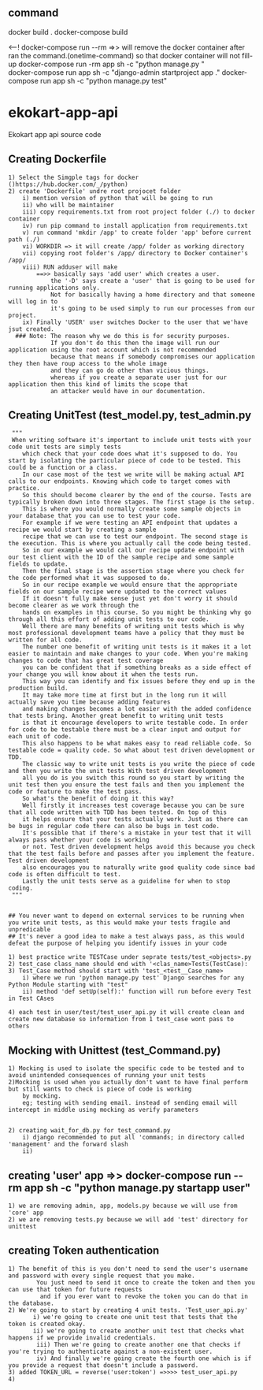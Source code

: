 ## command
docker build .
docker-compose build

<--! docker-compose run --rm =>> will remove the docker container after ran the command.(onetime-command) so that docker container will not fill-up
docker-compose run -rm app sh -c "python manage.py <your required keyword>"  
docker-compose run app sh -c "django-admin startproject app ."
docker-compose run app sh -c "python manage.py test"

# ekokart-app-api
Ekokart app api source code

## Creating Dockerfile
    1) Select the Simgple tags for docker ()https://hub.docker.com/_/python)
    2) create 'Dockerfile' undre root projocet folder
        i) mention version of python that will be going to run
        ii) who will be maintainer
        iii) copy requirements.txt from root project folder (./) to docker container
        iv) run pip command to install application from requirements.txt
        v) run command 'mkdir /app' to create folder 'app' before current path (./)
        vi) WORKDIR => it will create /app/ folder as working directory 
        vii) copying root folder's /app/ directory to Docker container's /app/
        viii) RUN adduser will make 
            ==>> basically says 'add user' which creates a user.
                the '-D' says create a 'user' that is going to be used for running applications only.
                Not for basically having a home directory and that someone will log in to 
                it's going to be used simply to run our processes from our project.
        ix) Finally 'USER' user switches Docker to the user that we'have jsut created.
      ### Note: The reason why we do this is for security purposes.
                If you don't do this then the image will run our application using the root account which is not recommended
                because that means if somebody compromises our application they then have roup access to the whole image
                and they can go do other than vicious things.
                whereas if you create a separate user just for our application then this kind of limits the scope that
                an attacker would have in our documentation.

## Creating UnitTest (test_model.py, test_admin.py
     """
     When writing software it's important to include unit tests with your code unit tests are simply tests 
        which check that your code does what it's supposed to do. You start by isolating the particular piece of code to be tested. This could be a function or a class.
        In our case most of the test we write will be making actual API calls to our endpoints. Knowing which code to target comes with practice.
        So this should become clearer by the end of the course. Tests are typically broken down into three stages. The first stage is the setup.
        This is where you would normally create some sample objects in your database that you can use to test your code.
        For example if we were testing an API endpoint that updates a recipe we would start by creating a sample
        recipe that we can use to test our endpoint. The second stage is the execution. This is where you actually call the code being tested.
        So in our example we would call our recipe update endpoint with our test client with the ID of the sample recipe and some sample fields to update.
        Then the final stage is the assertion stage where you check for the code performed what it was supposed to do.
        So in our recipe example we would ensure that the appropriate fields on our sample recipe were updated to the correct values
        If it doesn't fully make sense just yet don't worry it should become clearer as we work through the
        hands on examples in this course. So you might be thinking why go through all this effort of adding unit tests to our code.
        Well there are many benefits of writing unit tests which is why most professional development teams have a policy that they must be written for all code.
        The number one benefit of writing unit tests is it makes it a lot easier to maintain and make changes to your code. When you're making changes to code that has great test coverage
        you can be confident that if something breaks as a side effect of your change you will know about it when the tests run.
        This way you can identify and fix issues before they end up in the production build.
        It may take more time at first but in the long run it will actually save you time because adding features
        and making changes becomes a lot easier with the added confidence that tests bring. Another great benefit to writing unit tests
        is that it encourage developers to write testable code. In order for code to be testable there must be a clear input and output for each unit of code.
        This also happens to be what makes easy to read reliable code. So testable code = quality code. So what about test driven development or TDD.
        The classic way to write unit tests is you write the piece of code and then you write the unit tests With test driven development
        all you do is you switch this round so you start by writing the unit test then you ensure the test fails and then you implement the code or feature to make the test pass.
        So what's the benefit of doing it this way?
        Well firstly it increases test coverage because you can be sure that all code written with TDD has been tested. On top of this
        it helps ensure that your tests actually work. Just as there can be bugs in regular code there can also be bugs in test code.
        It's possible that if there's a mistake in your test that it will always pass whether your code is working
        or not. Test driven development helps avoid this because you check that the test fails before and passes after you implement the feature. Test driven development
        also encourages you to naturally write good quality code since bad code is often difficult to test. 
        Lastly the unit tests serve as a guideline for when to stop coding.
     """


    ## You never want to depend on external services to be running when you write unit tests, as this would make your tests fragile and unpredicable
    ## It's never a good idea to make a test always pass, as this would defeat the purpose of helping you identify issues in your code
        
    1) best practice write TESTCase under seprate tests/test_<objects>.py 
    2) test_case class_name should end with '<clas_name>Tests(TestCase):
    3) Test_Case method should start with 'test_<test__Case_name>
        i) where we run 'python manage.py test' Django searches for any Python Module starting with "test"
        ii) method 'def setUp(self):' function will run before every Test in Test CAses
        
    4) each test in user/test/test_user_api.py it will create clean and create new database so information from 1 test_case wont pass to others
    

## Mocking with Unittest (test_Command.py)
    1) Mocking is used to isolate the specific code to be tested and to avoid unintended consequences of running your unit tests
    2)Mocking is used when you actually don't want to have final perform but still wants to check is piece of code is working
        by mocking.
        eg; testing with sending email. instead of sending email will intercept in middle using mocking as verify parameters
    
    
    2) creating wait_for_db.py for test_command.py
        i) django recommended to put all 'commands; in directory called 'management' and the forward slash
        ii) 
  
## creating 'user' app =>> docker-compose run --rm app sh -c "python manage.py startapp user"
    1) we are removing admin, app, models.py because we will use from 'core' app
    2) we are removing tests.py because we will add 'test' directory for unittest
    
## creating Token authentication 
    1) The benefit of this is you don't need to send the user's username and password with every single request that you make.
            You just need to send it once to create the token and then you can use that token for future requests
             and if you ever want to revoke the token you can do that in the database.
    2) We're going to start by creating 4 unit tests. 'Test_user_api.py'
           i) we're going to create one unit test that tests that the token is created okay.
           ii) we're going to create another unit test that checks what happens if we provide invalid credentials.
            iii) Then we're going to create another one that checks if you're trying to authenticate against a non-existent user.
            iv) And finally we're going create the fourth one which is if you provide a request that doesn't include a password.
    3) added TOKEN_URL = reverse('user:token') =>>>> test_user_api.py
    4)   
    